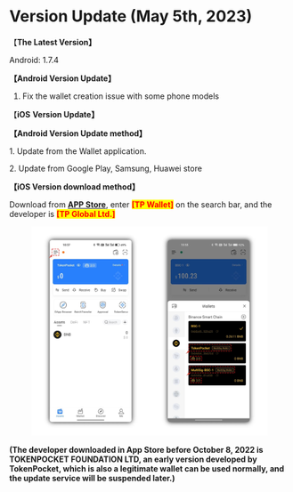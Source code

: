 # Version Update (May 5th, 2023)

【**The Latest Version】**

Android: 1.7.4





**【Android Version Update】**

1. Fix the wallet creation issue with some phone models



【**iOS** **Version Update】**





**【Android Version Update method】**

&#x20;1\. Update from the Wallet application.

&#x20;2\. Update from Google Play, Samsung, Huawei store



**【iOS Version download method】‌**

&#x20; Download from [**APP Store**](https://apps.apple.com/hk/app/tp-global-wallet/id6444625622), enter <mark style="color:red;">**\[TP Wallet]**</mark> on the search bar, and the developer is <mark style="color:red;">**\[TP Global Ltd.]**</mark>

<figure><img src="../../.gitbook/assets/image (1) (2).png" alt=""><figcaption></figcaption></figure>

**(The developer downloaded in App Store before October 8, 2022 is TOKENPOCKET FOUNDATION LTD, an early version developed by TokenPocket, which is also a legitimate wallet can be used normally, and the update service will be suspended later.)**
